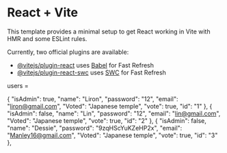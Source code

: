 # React + Vite

This template provides a minimal setup to get React working in Vite with HMR and some ESLint rules.

Currently, two official plugins are available:

- [@vitejs/plugin-react](https://github.com/vitejs/vite-plugin-react/blob/main/packages/plugin-react/README.md) uses [Babel](https://babeljs.io/) for Fast Refresh
- [@vitejs/plugin-react-swc](https://github.com/vitejs/vite-plugin-react-swc) uses [SWC](https://swc.rs/) for Fast Refresh


users =

  {
    "isAdmin": true,
    "name": "Liron",
    "password": "12",
    "email": "liron@gmail.com",
    "Voted": "Japanese temple",
    "vote": true,
    "id": "1"
  },
  {
    "isAdmin": false,
    "name": "Lin",
    "password": "12",
    "email": "lin@gmail.com",
    "Voted": "Japanese temple",
    "vote": true,
    "id": "2"
  },
  {
    "isAdmin": false,
    "name": "Dessie",
    "password": "9zqHScYuKZeHP2x",
    "email": "Manley16@gmail.com",
    "Voted": "Japanese temple",
    "vote": true,
    "id": "3"
  },